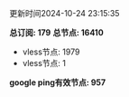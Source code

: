更新时间2024-10-24 23:15:35

**总订阅: 179**
**总节点: 16410**
- vless节点: 1979
- vless节点: 1

**google ping有效节点: 957**
